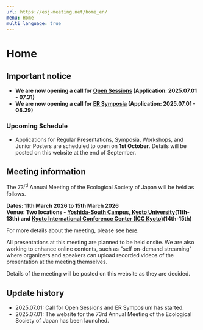 ```yaml
---
url: https://esj-meeting.net/home_en/
menu: Home
multi_language: true
---
```


# Home

## Important notice

- **We are now opening a call for [Open Sessions](/opensession_en) (Application: 2025.07.01 - 07.31)**
- **We are now opening a call for [ER Symposia](/ersympo_en) (Application: 2025.07.01 - 08.29)**

### Upcoming Schedule

- Applications for Regular Presentations, Symposia, Workshops, and Junior Posters are scheduled to open on **1st October**. Details will be posted on this website at the end of September.

## Meeting information

The 73<sup>rd</sup> Annual Meeting of the Ecological Society of Japan will be held as follows.

**Dates: 11th March 2026 to 15th March 2026**  
**Venue: Two locations - [Yoshida-South Campus, Kyoto University](https://maps.app.goo.gl/LHLBy3ZXNsiJq8bb6)\(11th-13th\) and [Kyoto International Conference Center (ICC Kyoto)](https://maps.app.goo.gl/hutdNrXRaDugNpSy)\(14th-15th\)**

For more details about the meeting, please see [here](/about_en).

All presentations at this meeting are planned to be held onsite. We are also working to enhance online contents, such as "self on-demand streaming" where organizers and speakers can upload recorded videos of the presentation at the meeting themselves.

Details of the meeting will be posted on this website as they are decided.

## Update history

- 2025.07.01: Call for Open Sessions and ER Symposium has started.
- 2025.07.01: The website for the 73rd Annual Meeting of the Ecological Society of Japan has been launched.
